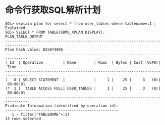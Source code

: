 # 命令行获取SQL解析计划

    SQL> explain plan for select * from user_tables where tablename=:1 ;
    Explained
    SQL> SELECT * FROM TABLE(DBMS_XPLAN.DISPLAY);
    PLAN_TABLE_OUTPUT
    --------------------------------------------------------------------------------
    Plan hash value: 825974890
    --------------------------------------------------------------------------------
    | Id  | Operation         | Name        | Rows  | Bytes | Cost (%CPU)| Time
    --------------------------------------------------------------------------------
    |   0 | SELECT STATEMENT  |             |     1 |    25 |     3   (0)| 00:00:01
    |*  1 |  TABLE ACCESS FULL| USER_TABLES |     1 |    25 |     3   (0)| 00:00:01
    --------------------------------------------------------------------------------
    Predicate Information (identified by operation id):
    ---------------------------------------------------
       1 - filter("TABLENAME"=:1)
    13 rows selected  
